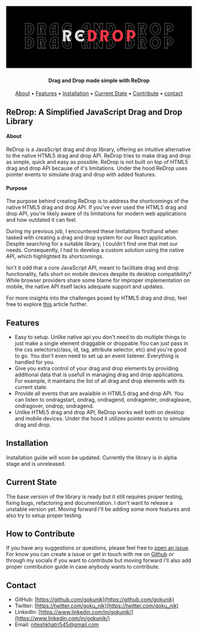 <h2 align="center">
  <a href="#"><img src="./resources/assets/redrop_cover.jpg" alt="Redrop Cover"></a>
</h2>

<h4 align="center">Drag and Drop made simple with ReDrop</h4>

<p align="center">
  <a href="#about">About</a> •
  <a href="#features">Features</a> •
  <a href="#installation">Installation</a> •
  <a href="#current-state">Current State</a> •
  <a href="#how-to-contribute">Contribute</a> •
  <a href="#contact">contact</a> 
</p>

## ReDrop: A Simplified JavaScript Drag and Drop Library

#### About

ReDrop is a JavaScript drag and drop library, offering an intuitive alternative to the native HTML5 drag and drop API. ReDrop tries to make drag and drop as simple, quick and easy as possible. ReDrop is not built on top of HTML5 drag and drop API because of it's limitations. Under the hood ReDrop uses pointer events to simulate drag and drop with added features.

#### Purpose

The purpose behind creating ReDrop is to address the shortcomings of the native HTML5 drag and drop API. If you've ever used the HTML5 drag and drop API, you're likely aware of its limitations for modern web applications and how outdated it can feel.

During my previous job, I encountered these limitations firsthand when tasked with creating a drag and drop system for our React application. Despite searching for a suitable library, I couldn't find one that met our needs. Consequently, I had to develop a custom solution using the native API, which highlighted its shortcomings.

Isn't it odd that a core JavaScript API, meant to facilitate drag and drop functionality, falls short on mobile devices despite its desktop compatibility? While browser providers share some blame for improper implementation on mobile, the native API itself lacks adequate support and updates.

For more insights into the challenges posed by HTML5 drag and drop, feel free to explore [this](https://news.ycombinator.com/item?id=834314) article further.

## Features

- Easy to setup. Unlike native api you don't need to do multiple things to just make a single element draggable or droppable.You can just pass in the css selectors(class, id, tag, attribute selector, etc) and you're good to go. You don't even need to set up an event listener. Everything is handled for you.
- Give you extra control of your drag and drop elements by providing additional data that is usefull in managing drag and drop applications. For example, it maintains the list of all drag and drop elements with its current state.
- Provide all events that are avaialble in HTML5 drag and drop API. You can listen to ondragstart, ondrag, ondragend, ondragenter, ondragleave, ondragover, ondrop, ondragend.
- Unlike HTML5 drag and drop API, ReDrop works well both on desktop and mobile devices. Under the hood it utilizes pointer events to simulate drag and drop.

## Installation

Installation guide will soon be updated. Currently the library is in alpha stage and is unreleased.

## Current State

The base version of the library is ready but it still requires proper testing, fixing bugs, refactoring and documentation. I don't want to release a unstable version yet. Moving forward I'll be adding some more features and also try to setup proper testing.

## How to Contribute

If you have any suggestions or questions, please feel free to [open an issue](https://github.com/gokunik/Redrop/issues). For know you can create a issue or get in touch with me on [Github](https://github.com/gokunik) or through my socials if you want to contribute but moving forward I'll also add proper contribution guide in case anybody wants to contribute.

## Contact

- GitHub: [https://github.com/gokunik](https://github.com/gokunik)
- Twitter: [https://twitter.com/goku_nik](https://twitter.com/goku_nik)
- LinkedIn: [https://www.linkedin.com/in/gokunik/](https://www.linkedin.com/in/gokunik/)
- Email: niteshkhatri545@gmail.com
